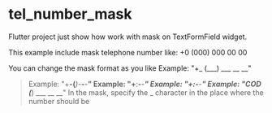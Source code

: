 # tel_number_mask

Flutter project just show how work with mask on TextFormField widget.

This example include mask telephone number like: +0 (000) 000 00 00

You can change the mask format as you like
<blink>  Example: "+_ (___) ___ __ __"</blink>
>  Example: "+__-(___)-___-__-__"
>  Example: "+__:___-___-____"
>  Example: "+__:___-___-____"
>  Example: "COD_ (___) ___ __ __"
In the mask, specify the _ character in the place where the number should be

